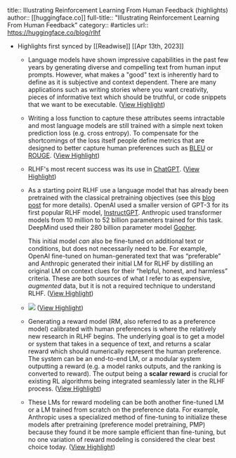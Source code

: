 title:: Illustrating Reinforcement Learning From Human Feedback (highlights)
author:: [[huggingface.co]]
full-title:: "Illustrating Reinforcement Learning From Human Feedback"
category:: #articles
url:: https://huggingface.co/blog/rlhf

- Highlights first synced by [[Readwise]] [[Apr 13th, 2023]]
	- Language models have shown impressive capabilities in the past few years by generating diverse and compelling text from human input prompts. However, what makes a "good" text is inherently hard to define as it is subjective and context dependent. There are many applications such as writing stories where you want creativity, pieces of informative text which should be truthful, or code snippets that we want to be executable. ([View Highlight](https://read.readwise.io/read/01gxhpz6y3v7h0wtvkxhb4mqk4))
	- Writing a loss function to capture these attributes seems intractable and most language models are still trained with a simple next token prediction loss (e.g. cross entropy). To compensate for the shortcomings of the loss itself people define metrics that are designed to better capture human preferences such as [BLEU](https://en.wikipedia.org/wiki/BLEU) or [ROUGE](https://en.wikipedia.org/wiki/ROUGE_(metric)). ([View Highlight](https://read.readwise.io/read/01gxhq0b89cr9h96yfhv1ywjc5))
	- RLHF's most recent success was its use in [ChatGPT](https://openai.com/blog/chatgpt/). ([View Highlight](https://read.readwise.io/read/01gxj1217v7x4njrdnpbqzr4ag))
	- As a starting point RLHF use a language model that has already been pretrained with the classical pretraining objectives (see this [blog post](https://huggingface.co/blog/how-to-train) for more details). OpenAI used a smaller version of GPT-3 for its first popular RLHF model, [InstructGPT](https://openai.com/blog/instruction-following/). Anthropic used transformer models from 10 million to 52 billion parameters trained for this task. DeepMind used their 280 billion parameter model [Gopher](https://arxiv.org/abs/2112.11446).
	  
	  This initial model *can* also be fine-tuned on additional text or conditions, but does not necessarily need to be. For example, OpenAI fine-tuned on human-generated text that was “preferable” and Anthropic generated their initial LM for RLHF by distilling an original LM on context clues for their “helpful, honest, and harmless” criteria. These are both sources of what I refer to as expensive, *augmented* data, but it is not a required technique to understand RLHF. ([View Highlight](https://read.readwise.io/read/01gxj13dgbc4zwrv615znc6z4z))
	- ![](https://huggingface.co/datasets/huggingface/documentation-images/resolve/main/blog/rlhf/pretraining.png) ([View Highlight](https://read.readwise.io/read/01gxj13gd6cq6vanf7ba8kqwhr))
	- Generating a reward model (RM, also referred to as a preference model) calibrated with human preferences is where the relatively new research in RLHF begins. The underlying goal is to get a model or system that takes in a sequence of text, and returns a scalar reward which should numerically represent the human preference. The system can be an end-to-end LM, or a modular system outputting a reward (e.g. a model ranks outputs, and the ranking is converted to reward). The output being a **scalar** **reward** is crucial for existing RL algorithms being integrated seamlessly later in the RLHF process. ([View Highlight](https://read.readwise.io/read/01gxj14bzakajk7qaedmzff0w0))
	- These LMs for reward modeling can be both another fine-tuned LM or a LM trained from scratch on the preference data. For example, Anthropic uses a specialized method of fine-tuning to initialize these models after pretraining (preference model pretraining, PMP) because they found it be more sample efficient than fine-tuning, but no one variation of reward modeling is considered the clear best choice today. ([View Highlight](https://read.readwise.io/read/01gxjc3k6a79vgzqqk27vbe7gy))